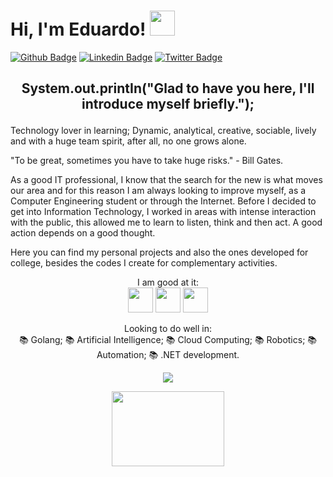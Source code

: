 # Hi, I'm Eduardo! <img src="https://github.com/exxardo/Assets/blob/main/68747470733a2f2f6d656469612e67697068792e636f6d2f6d656469612f6876524a434c467a6361737252346961377a2f67697068792e676966.gif" width="40" height="40" /> 

[![Github Badge](https://img.shields.io/badge/-Github-000?style=flat-square&logo=Github&logoColor=white&link=https://github.com/exxardo)](https://github.com/exxardo)
[![Linkedin Badge](https://img.shields.io/badge/-LinkedIn-blue?style=flat-square&logo=Linkedin&logoColor=white&link=https://www.linkedin.com/in/eduardoramiro/)](https://www.linkedin.com/in/eduardoramiro/)
[![Twitter Badge](https://img.shields.io/badge/-Twitter-1ca0f1?style=flat-square&labelColor=1ca0f1&logo=twitter&logoColor=white&link=https://twitter.com/exxardo)](https://twitter.com/exxardo)

## <p align="center"> System.out.printIn("Glad to have you here, I'll introduce myself briefly."); </p>

Technology lover in learning; Dynamic, analytical, creative, sociable, lively and with a huge team spirit, after all, no one grows alone.

"To be great, sometimes you have to take huge risks." - Bill Gates.

As a good IT professional, I know that the search for the new is what moves our area and for this reason I am always looking to improve myself, as a Computer Engineering student or through the Internet.
Before I decided to get into Information Technology, I worked in areas with intense interaction with the public, this allowed me to learn to listen, think and then act. A good action depends on a good thought.

Here you can find my personal projects and also the ones developed for college, besides the codes I create for complementary activities. 

<p align="center">
I am good at it: <br>
<img src="https://github.com/exxardo/Assets/blob/main/python_18894.png" width="40" height="40" />
<img src="https://github.com/exxardo/Assets/blob/main/java_original_wordmark_logo_icon_146459.png" width="40" height="40" />
<img src="https://github.com/exxardo/Assets/blob/main/csharp_original_logo_icon_146578.png" width="40" height="40" /> 
</p>

<p align="center">
Looking to do well in: <br>
📚 Golang;
📚 Artificial Intelligence;
📚 Cloud Computing;
📚 Robotics;
📚 Automation;
📚 .NET development.
</p>

<p align="center">
<img src="https://github-readme-stats.vercel.app/api/top-langs/?username=exxardo&layout=compact"
</p>

<p align="center">
<img src="https://github.com/exxardo/Assets/blob/main/8c11911-senior-front-end-developer-openings-1.gif" width="180" height="120" />
</p>
